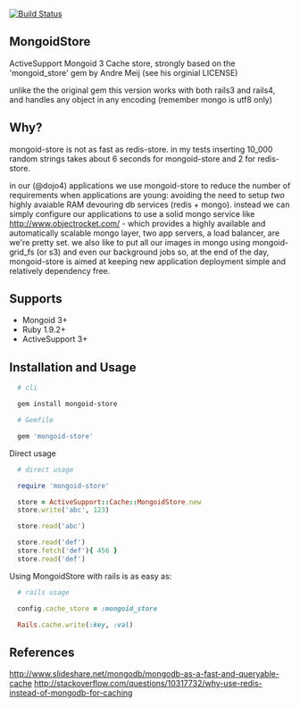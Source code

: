 [![Build Status](https://travis-ci.org/prakashmurthy/mongoid-store.svg?branch=master)](https://travis-ci.org/prakashmurthy/mongoid-store)

MongoidStore
------------

ActiveSupport Mongoid 3 Cache store, strongly  based on the 'mongoid_store'
gem by Andre Meij (see his orginial LICENSE)

unlike the the original gem this version works with both rails3 and rails4,
and handles any object in any encoding (remember mongo is utf8 only)

Why?
----

mongoid-store is not as fast as redis-store.  in my tests inserting 10_000
random strings takes about 6 seconds for mongoid-store and 2 for redis-store.

in our (@dojo4) applications we use mongoid-store to reduce the number of
requirements when applications are young: avoiding the need to setup *two*
highly avaiable RAM devouring db services (redis + mongo).  instead we can
simply configure our applications to use a solid mongo service like
http://www.objectrocket.com/ - which provides a highly available and
automatically scalable mongo layer, two app servers, a load balancer, are
we're pretty set.  we also like to put all our images in mongo using
mongoid-grid_fs (or s3) and even our background jobs so, at the end of the
day, mongoid-store is aimed at keeping new application deployment simple and
relatively dependency free.



Supports
--------

* Mongoid 3+
* Ruby 1.9.2+
* ActiveSupport 3+


Installation and Usage
----------------------

```bash
  # cli

  gem install mongoid-store
```

```ruby
  # Gemfile

  gem 'mongoid-store'
```

Direct usage

```ruby
  # direct usage

  require 'mongoid-store'

  store = ActiveSupport::Cache::MongoidStore.new
  store.write('abc', 123)

  store.read('abc')

  store.read('def')
  store.fetch('def'){ 456 }
  store.read('def')
```

Using MongoidStore with rails is as easy as:

```ruby
  # rails usage

  config.cache_store = :mongoid_store

  Rails.cache.write(:key, :val)
```

References
----------

http://www.slideshare.net/mongodb/mongodb-as-a-fast-and-queryable-cache
http://stackoverflow.com/questions/10317732/why-use-redis-instead-of-mongodb-for-caching

